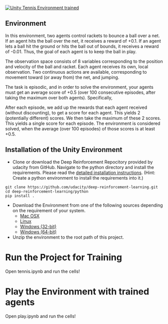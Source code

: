 [![Unity Tennis Environment trained](https://img.youtube.com/vi/8Brr1e9-Hsk/0.jpg)](https://www.youtube.com/watch?v=8Brr1e9-Hsk "Unity Tennis Environment trained")

## Environment

In this environment, two agents control rackets to bounce a ball over a net. If an agent hits the ball over the net, it receives a reward of +0.1. If an agent lets a ball hit the ground or hits the ball out of bounds, it receives a reward of -0.01. Thus, the goal of each agent is to keep the ball in play.

The observation space consists of 8 variables corresponding to the position and velocity of the ball and racket. Each agent receives its own, local observation. Two continuous actions are available, corresponding to movement toward (or away from) the net, and jumping.

The task is episodic, and in order to solve the environment, your agents must get an average score of +0.5 (over 100 consecutive episodes, after taking the maximum over both agents). Specifically,

After each episode, we add up the rewards that each agent received (without discounting), to get a score for each agent. This yields 2 (potentially different) scores. We then take the maximum of these 2 scores.
This yields a single score for each episode.
The environment is considered solved, when the average (over 100 episodes) of those scores is at least +0.5.

## Installation of the Unity Environment
* Clone or download the Deep Reinforcement Repocitory provided by udacity from GitHub. Navigate to the python directory and install the requirements. Please read the [detailed installation instructions](https://github.com/udacity/deep-reinforcement-learning/blob/master/README.md). (Hint: Create a python environment to install the requirements into it.)

```
git clone https://github.com/udacity/deep-reinforcement-learning.git
cd deep-reinforcement-learning/python
pip install .
```
* Download the Environment from one of the following sources depending on the requirement of your system.
    * [Mac OSX](https://s3-us-west-1.amazonaws.com/udacity-drlnd/P3/Tennis/Tennis.app.zip)
    * [Linux](https://s3-us-west-1.amazonaws.com/udacity-drlnd/P3/Tennis/Tennis_Linux.zip)
    * [Windows (32-bit)](https://s3-us-west-1.amazonaws.com/udacity-drlnd/P3/Tennis/Tennis_Windows_x86.zip)
    * [Windows (64-bit)](https://s3-us-west-1.amazonaws.com/udacity-drlnd/P3/Tennis/Tennis_Windows_x86_64.zip)
* Unzip the environment to the root path of this project.

# Run the Project for Training
Open tennis.ipynb and run the cells!

# Play the Environment with trained agents
Open play.ipynb and run the cells!